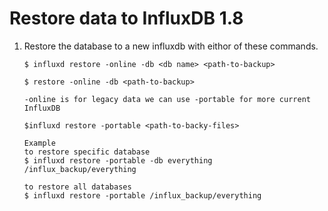 # Restore data to InfluxDB 1.8

1. Restore the database to a new influxdb with eithor of these commands.
    ```
    $ influxd restore -online -db <db name> <path-to-backup>

    $ restore -online -db <path-to-backup>

    -online is for legacy data we can use -portable for more current InfluxDB

    $influxd restore -portable <path-to-backy-files>

    Example
    to restore specific database
    $ influxd restore -portable -db everything /influx_backup/everything

    to restore all databases
    $ influxd restore -portable /influx_backup/everything

    ```
